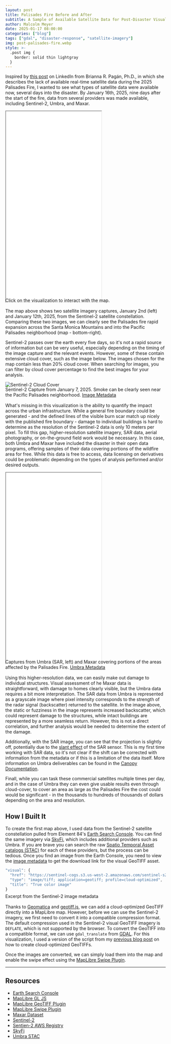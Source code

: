 ```yaml
---
layout: post
title: Palisades Fire Before and After
subtitle: A Sample of Available Satellite Data for Post-Disaster Visual Assessment
author: Malcolm Meyer
date: 2025-01-17 08:00:00
categories: ["blog"]
tags: ["gdal", "disaster-response", "satellite-imagery"]
img: post-palisades-fire.webp
style: >-
  .post img {
    border: solid thin lightgray
  }
---
```


Inspired by [this post](https://www.linkedin.com/pulse/when-our-community-burned-where-satellite-information-pag%C3%A1n-phd-8rxwf/) on LinkedIn from Brianna R. Pagán, Ph.D., in which she describes the lack of available real-time satellite data during the 2025 Palisades Fire, I wanted to see what types of satellite data were available now, several days into the disaster. By January 16th, 2025, nine days after the start of the fire, data from several providers was made available, including Sentinel-2, Umbra, and Maxar.

<iframe src="/apps/fire-swipe-map/?version=open" height="600"></iframe>
<figcaption style="margin:-1rem 0 1rem 0">Click on the visualization to interact with the map.</figcaption>

The map above shows two satellite imagery captures, January 2nd (left) and January 12th, 2025, from the Sentinel-2 satellite constellation. Comparing these two images, we can clearly see the Palisades fire rapid expansion across the Santa Monica Mountains and into the Pacific Palisades neighborhood (map - bottom-right).

Sentinel-2 passes over the earth every five days, so it's not a rapid source of information but can be very useful, especially depending on the timing of the image capture and the relevant events. However,  some of these contain extensive cloud cover, such as the image below. The images chosen for the map contain less than 20% cloud cover. When searching for images, you can filter by cloud cover percentage to find the best images for your analysis.

![Sentinel-2 Cloud Cover](/assets/img/4x3_s2-cloud-cover.webp)
<figcaption style="margin: -1rem 0 1rem 0">Sentinel-2 Capture from January 7, 2025. Smoke can be clearly seen near the Pacific Palisades neighborhood. <a href="https://earth-search.aws.element84.com/v1/collections/sentinel-2-c1-l2a/items/S2B_T11SLT_20250107T183647_L2A" target="_blank">Image Metadata</a></figcaption>

What's missing in this visualization is the ability to quantify the impact across the urban infrastructure. While a general fire boundary could be generated - and the defined lines of the visible burn scar match up nicely with the published fire boundary - damage to individual buildings is hard to determine as the resolution of the Sentinel-2 data is only 10 meters per pixel. To fill this gap, higher-resolution satellite imagery, SAR data, aerial photography, or on-the-ground field work would be necessary. In this case, both Umbra and Maxar have included the disaster in their open data programs, offering samples of their data covering portions of the wildfire area for free. While this data is free to access, data licensing on derivatives could be problematic depending on the types of analysis performed and/or desired outputs.

<iframe src="/apps/fire-swipe-map/?version=commercial" height="600"></iframe>
<figcaption style="margin: -1rem 0 1rem 0">Captures from Umbra (SAR, left) and Maxar covering portions of the areas affected by the Palisades Fire. <a href="https://radiantearth.github.io/stac-browser/#/external/s3.us-west-2.amazonaws.com/umbra-open-data-catalog/stac/2025/2025-01/2025-01-08/0aeddcd7-be10-48c2-a85f-7d634efaeafd/0aeddcd7-be10-48c2-a85f-7d634efaeafd.json?.asset=asset-gec" target="_blank">Umbra Metadata</a></figcaption>

Using this higher-resolution data, we can easily make out damage to individual structures. Visual assessment of he Maxar data is straightforward, with damage to homes clearly visible, but the Umbra data requires a bit more interpretation. The SAR data from Umbra is represented as a grayscale image where pixel intensity corresponds to the strength of the radar signal (backscatter) returned to the satellite. In the image above, the static or fuzziness in the image represents increased backscatter, which could represent damage to the structures, while intact buildings are represented by a more seamless return. However, this is not a direct correlation, and further analysis would be needed to determine the extent of the damage.

Additionally, with the SAR image, you can see that the projection is slightly off, potentially due to the [slant effect](https://natural-resources.canada.ca/maps-tools-and-publications/satellite-imagery-elevation-data-and-air-photos/tutorial-fundamentals-remote-sensing/microwave-remote-sensing/radar-image-distortions/9325) of the SAR sensor. This is my first time working with SAR data, so it's not clear if the shift can be corrected with information from the metadata or if this is a limitation of the data itself. More information on Umbra deliverables can be found in the [Canopy Documentation](https://docs.canopy.umbra.space/docs/introduction).

Finall, while you can task these commercial satellites multiple times per day, and in the case of Umbra they can even give usable results even through cloud-cover, to cover an area as large as the Palisades Fire the cost could would be significant - in the thousands to hundreds of thousands of dollars depending on the area and resolution.

## How I Built It

To create the first map above, I used data from the Sentinel-2 satellite constellation pulled from Element 84's [Earth Search Console](https://console.earth-search.aws.element84.com/). You can find the same imagery via [SkyFi](https://app.skyfi.com/welcome), which includes additional providers such as Umbra. If you are brave you can search the raw [Spatio Temporal Asset catalogs (STAC)](https://stacindex.org/catalogs) for each of these providers, but the process can be tedious. Once you find an image from the Earth Console, you need to view the [image metadata](https://earth-search.aws.element84.com/v1/collections/sentinel-2-l2a/items/S2A_11SLT_20250112_0_L2A) to get the download link for the visual GeoTIFF asset.

```JavaScript
"visual": {
  "href": "https://sentinel-cogs.s3.us-west-2.amazonaws.com/sentinel-s2-l2a-cogs/11/S/LT/2025/1/S2A_11SLT_20250112_0_L2A/TCI.tif",
  "type": "image/tiff; application=geotiff; profile=cloud-optimized",
  "title": "True color image"
}
```
<figcaption style="margin: -0.5rem 0 1rem 0">Excerpt from the Sentinel-2 image metadata</figcaption>

Thanks to [Geomatica](https://github.com/geomatico/maplibre-cog-protocol) and [geotiff.js](https://geotiffjs.github.io/), we can add a cloud-optimized GeoTIFF directly into a MapLibre map. However, before we can use the Sentinel-2 imagery, we first need to convert it into a compatible compression format. The default compression used in the Sentinel-2 visual GeoTIFF imagery is `DEFLATE`, which is not supported by the browser. To convert the GeoTIFF into a compatible format, we can use `gdal_translate` from [GDAL](https://gdal.org/). For this visualization, I used a version of the script from my [previous blog post](https://www.getbounds.com/blog/generating-cloud-optimized-geotiffs-and-raster-tiles-with-gdal/) on how to create cloud-optimized GeoTIFFs.

Once the images are converted, we can simply load them into the map and enable the swipe effect using the [MapLibre Swipe Plugin](https://github.com/maplibre/maplibre-gl-compare).

---

## Resources

- [Earth Search Console](https://console.earth-search.aws.element84.com/)
- [MapLibre GL JS](https://docs.mapbox.com/mapbox-gl-js/api/)
- [MapLibre GeoTIFF Plugin](https://github.com/geomatico/maplibre-cog-protocol)
- [MapLibre Swipe Plugin](https://github.com/maplibre/maplibre-gl-compare)
- [Maxar Dataset](https://stacindex.org/catalogs/maxar-open-data-catalog-ard-format#/item/3ASjitMxUyc5THh8EmvKnoRZFbf1utN21NbV91oMefNNSnEjwmdXSsi667HzHB/EhasWoEgo6keehwcHhSM8e8DJ1EFG7zXRNE5wLVmPhfkiJrXwMdvaYyBTSqsXcjiWkNYt9VKdkhcLzVNATG9zEDNqKfJDJbAYZwAqxxouEnxE7ZjrBih2KzHaAq/KZHdnKcdvXLPR3bQV2t82VTpkc4VFoYyHuUhR3BRYP2Rhwte8uGf7MUV27iHLL7V4ct3oTvdRZLt9nKvpc24Wktw35upv1cAnvdu2XWWiKvMWBcq?si=2&t=1#13/34.038505/-118.543714)
- [Sentinel-2](https://sentinel.esa.int/web/sentinel/missions/sentinel-2)
- [Sentien-2 AWS Registry](https://registry.opendata.aws/sentinel-2/)
- [SkyFi](https://app.skyfi.com/)
- [Umbra STAC](https://radiantearth.github.io/stac-browser/#/external/s3.us-west-2.amazonaws.com/umbra-open-data-catalog/stac/catalog.json?.language=en)

